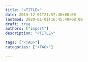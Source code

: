 ```yaml
---
title: "<TITLE>"
date: 2019-12-01T21:57:40+08:00
lastmod: 2020-01-01T16:45:40+08:00
draft: true
authors: ["import"]
description: "<TITLE>"

tags: ["<TAG>"]
categories: ["<TAG>"]

---
```


